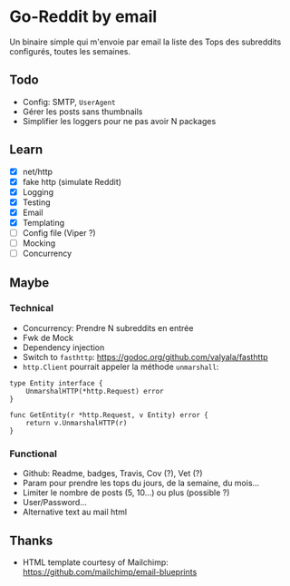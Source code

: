# Go-Reddit by email

Un binaire simple qui m'envoie par email la liste des Tops des subreddits configurés, toutes les semaines.

## Todo

* Config: SMTP, `UserAgent`
* Gérer les posts sans thumbnails
* Simplifier les loggers pour ne pas avoir N packages

## Learn

* [x] net/http
* [x] fake http (simulate Reddit)
* [x] Logging
* [x] Testing
* [x] Email
* [x] Templating
* [ ] Config file (Viper ?)
* [ ] Mocking
* [ ] Concurrency

## Maybe

### Technical

* Concurrency: Prendre N subreddits en entrée
* Fwk de Mock
* Dependency injection
* Switch to `fasthttp`: https://godoc.org/github.com/valyala/fasthttp
* `http.Client` pourrait appeler la méthode `unmarshall`:

```
type Entity interface {
    UnmarshalHTTP(*http.Request) error
}

func GetEntity(r *http.Request, v Entity) error {
    return v.UnmarshalHTTP(r)
}
```

### Functional

* Github: Readme, badges, Travis, Cov (?), Vet (?)
* Param pour prendre les tops du jours, de la semaine, du mois...
* Limiter le nombre de posts (5, 10...) ou plus (possible ?)
* User/Password...
* Alternative text au mail html


## Thanks

* HTML template courtesy of Mailchimp: https://github.com/mailchimp/email-blueprints